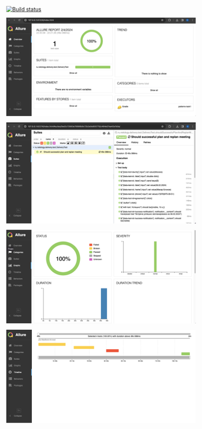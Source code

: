 [![Build status](https://ci.appveyor.com/api/projects/status/x47pcow98nlrdpnf?svg=true)](https://ci.appveyor.com/project/TinitaQA/patterns-task1)

![img.png](img.png)

![img_1.png](img_1.png)

![img_2.png](img_2.png)

![img_3.png](img_3.png)